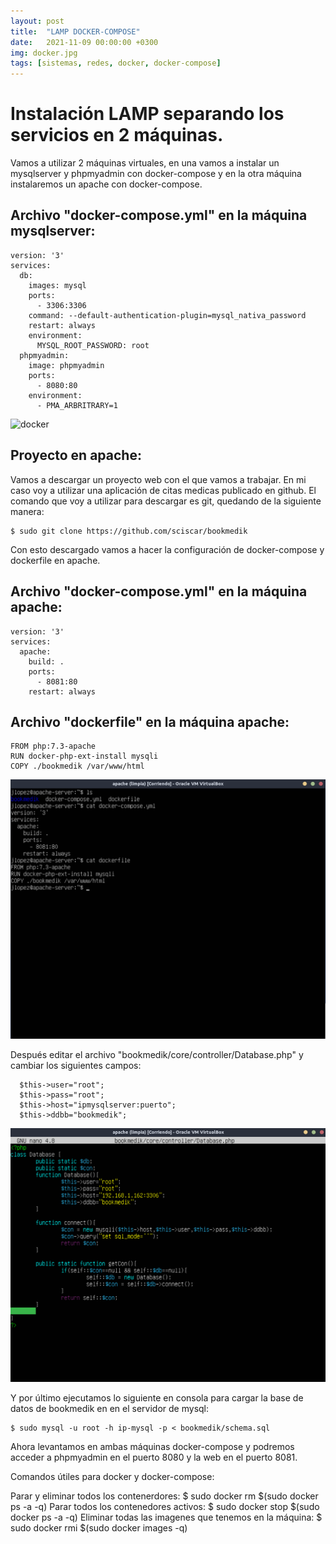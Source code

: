 ```yaml
---
layout: post
title:  "LAMP DOCKER-COMPOSE"
date:   2021-11-09 00:00:00 +0300
img: docker.jpg
tags: [sistemas, redes, docker, docker-compose]
---
```

# Instalación LAMP separando los servicios en 2 máquinas.

Vamos a utilizar 2 máquinas virtuales, en una vamos a instalar un mysqlserver y phpmyadmin con docker-compose y en la otra máquina instalaremos un apache con docker-compose.

## Archivo "docker-compose.yml" en la máquina mysqlserver:

```code
version: '3'
services:
  db:
    images: mysql
    ports:
      - 3306:3306
    command: --default-authentication-plugin=mysql_nativa_password
    restart: always
    environment:
      MYSQL_ROOT_PASSWORD: root
  phpmyadmin:
    image: phpmyadmin
    ports:
      - 8080:80
    environment:
      - PMA_ARBRITRARY=1
```

![docker](assets/img/mysql.png)

## Proyecto en apache:

Vamos a descargar un proyecto web con el que vamos a trabajar. En mi caso voy a utilizar una aplicación de citas medicas publicado en github. El comando que voy a utilizar para descargar es git, quedando de la siguiente manera:

```code
$ sudo git clone https://github.com/sciscar/bookmedik
```
Con esto descargado vamos a hacer la configuración de docker-compose y dockerfile en apache.

## Archivo "docker-compose.yml" en la máquina apache:

```code
version: '3'
services:
  apache:
    build: .
    ports:
      - 8081:80
    restart: always
```

## Archivo "dockerfile" en la máquina apache:

```code
FROM php:7.3-apache
RUN docker-php-ext-install mysqli
COPY ./bookmedik /var/www/html
```

![docker](assets/img/apache.png)

Después editar el archivo "bookmedik/core/controller/Database.php" y cambiar los siguientes campos:

```code
  $this->user="root";
  $this->pass="root";
  $this->host="ipmysqlserver:puerto";
  $this->ddbb="bookmedik";
```

![database](assets/img/databasephp.png)

Y por último ejecutamos lo siguiente en consola para cargar la base de datos de bookmedik en en el servidor de mysql:

```code
$ sudo mysql -u root -h ip-mysql -p < bookmedik/schema.sql
```

Ahora levantamos en ambas máquinas docker-compose y podremos acceder a phpmyadmin en el puerto 8080 y la web en el puerto 8081.

Comandos útiles para docker y docker-compose:

Parar y eliminar todos los contenerdores: $ sudo docker rm $(sudo docker ps -a -q)
Parar todos los contenedores activos: $ sudo docker stop $(sudo docker ps -a -q)
Eliminar todas las imagenes que tenemos en la máquina: $ sudo docker rmi $(sudo docker images -q)


